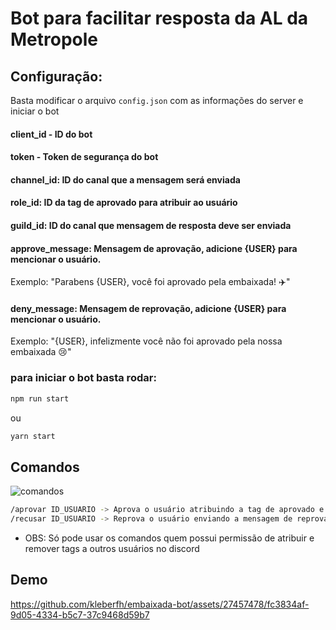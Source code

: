 # Bot para facilitar resposta da AL da Metropole

## Configuração:

Basta modificar o arquivo `config.json` com as informações do server e iniciar o bot

#### client_id - ID do bot
#### token - Token de segurança do bot
#### channel_id: ID do canal que a mensagem será enviada
#### role_id: ID da tag de aprovado para atribuir ao usuário
#### guild_id: ID do canal que mensagem de resposta deve ser enviada
#### approve_message: Mensagem de aprovação, adicione {USER} para mencionar o usuário.
Exemplo: "Parabens {USER}, você foi aprovado pela embaixada!  :airplane:"
#### deny_message: Mensagem de reprovação, adicione {USER} para mencionar o usuário.
Exemplo: "{USER}, infelizmente você não foi aprovado pela nossa embaixada  :cry:"

### para iniciar o bot basta rodar:
```bash
npm run start
```
ou
```bash
yarn start
```

## Comandos

![comandos](https://github.com/kleberfh/embaixada-bot/assets/27457478/6ddb9016-a8f9-49f6-9add-995a48c16050)

```bash
/aprovar ID_USUARIO -> Aprova o usuário atribuindo a tag de aprovado e enviando a mensagem de aprovação
/recusar ID_USUARIO -> Reprova o usuário enviando a mensagem de reprovação
```

* OBS: Só pode usar os comandos quem possui permissão de atribuir e remover tags a outros usuários no discord

## Demo

https://github.com/kleberfh/embaixada-bot/assets/27457478/fc3834af-9d05-4334-b5c7-37c9468d59b7


